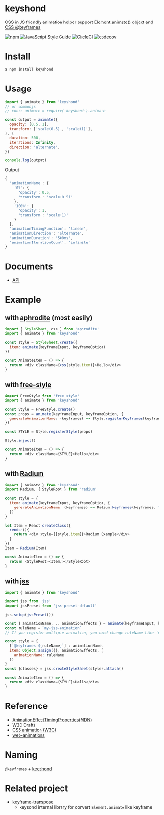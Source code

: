 # keyshond

CSS in JS friendly animation helper support [Element.animate()](https://developer.mozilla.org/en-US/docs/Web/API/Element/animate) object and [CSS @keyframes](https://developer.mozilla.org/en-US/docs/Web/CSS/@keyframes)

[![npm](https://img.shields.io/npm/v/keyshond.svg)](https://www.npmjs.com/package/keyshond)
[![JavaScript Style Guide](https://img.shields.io/badge/code%20style-standard-brightgreen.svg)](http://standardjs.com/)
[![CircleCI](https://img.shields.io/circleci/project/inuscript/keyshond.svg)](https://circleci.com/gh/inuscript/keyshond)
[![codecov](https://codecov.io/gh/inuscript/keyshond/branch/master/graph/badge.svg)](https://codecov.io/gh/inuscript/keyshond)

# Install

```
$ npm install keyshond
```

# Usage

```js
import { animate } from 'keyshond'
// or commonjs
// const animate = require('keyshond').animate

const output = animate({
  opacity: [0.5, 1],
  transform: ['scale(0.5)', 'scale(1)'],
}, {
  duration: 500,
  iterations: Infinity,
  direction: 'alternate',
})

console.log(output)
```

Output

```js
{
  'animationName': {
    '0%': {
      'opacity': 0.5,
      'transform': 'scale(0.5)'
    },
    '100%': {
      'opacity': 1,
      'transform': 'scale(1)'
    }
  },
  'animationTimingFunction': 'linear',
  'animationDirection': 'alternate',
  'animationDuration': '500ms',
  'animationIterationCount': 'infinite'
}
```

# Documents
- [API](https://github.com/inuscript/keyshond/blob/master/docs/API.md)

# Example

## with [aphrodite](https://github.com/Khan/aphrodite) (most easily)

```js
import { StyleSheet, css } from 'aphrodite'
import { animate } from 'keyshond'

const style = StyleSheet.create({
  item: animate(keyframeInput, keyframeOption)
})

const AnimateItem = () => {
  return <div className={css(style.item)}>Hello</div>
}
```

## with [free-style](https://github.com/Khan/free-style)
```js
import FreeStyle from 'free-style'
import { animate } from 'keyshond'

const Style = FreeStyle.create()
const props = animate(keyframeInput, keyframeOption, {
  generateAnimationName: (keyframes) => Style.registerKeyframes(keyframes)
})

const STYLE = Style.registerStyle(props)

Style.inject()

const AnimateItem = () => {
  return <div className={STYLE}>Hello</div>
}
```

## with [Radium](https://github.com/formidablelabs/radium)

```js
import { animate } from 'keyshond'
import Radium, { StyleRoot } from 'radium'

const style = {
  item: animate(keyframeInput, keyframeOption, {
    generateAnimationName: (keyframes) => Radium.keyframes(keyframes, "my-animation")
  })
}

let Item = React.createClass({
  render(){
    return <div style={[style.item]}>Radium Example</div>
  }
})
Item = Radium(Item)

const AnimateItem = () => {
  return <StyleRoot><Item/></StyleRoot>
}

```

## with [jss](https://github.com/cssinjs/jss)

```js
import { animate } from 'keyshond'

import jss from 'jss'
import jssPreset from 'jss-preset-default'

jss.setup(jssPreset())

const { animationName, ...animationEffects } = animate(keyframeInput, keyframeOption)
const ruleName = `my-jss-animation`
// If you register multiple animation, you need change ruleName like `my-jss-animation-{$unique}`

const style = {
  [`@keyframes ${ruleName}`] : animationName,
  item: Object.assign({}, animationEffects, {
    animationName: ruleName
  })
}
const {classes} = jss.createStyleSheet(style).attach()

const AnimateItem = () => {
  return <div className={STYLE}>Hello</div>
}
```

# Reference
- [AnimationEffectTimingProperties(MDN)](https://developer.mozilla.org/en-US/docs/Web/API/AnimationEffectTimingProperties)
- [W3C Draft)](http://w3c.github.io/web-animations/)
- [CSS animation (W3C)](https://drafts.csswg.org/css-animations/)
- [web-animations](https://github.com/web-animations/web-animations-js)

# Naming

`@keyframes` + [keeshond](https://en.wikipedia.org/wiki/Keeshond)

# Related project
- [keyframe-transpose](https://github.com/inuscript/keyframe-transpose)
  - keysond internal library for convert `Element.animate` like keyframe